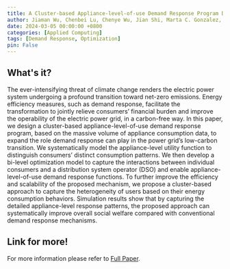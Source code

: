 ```yaml
---
title: A Cluster-based Appliance-level-of-use Demand Response Program Design
author: Jiaman Wu, Chenbei Lu, Chenye Wu, Jian Shi, Marta C. Gonzalez, Dan Wang, Zhu Han
date: 2024-03-05 00:00:00 +0800
categories: [Applied Computing]
tags: [Demand Response, Optimization]
pin: False
---
```


## What's it?

The ever-intensifying threat of climate change renders the electric power system undergoing a profound transition toward net-zero emissions. Energy efficiency measures, such as demand response, facilitate the transformation to jointly relieve consumers’ financial burden and improve the operability of the electric power grid, in a carbon-free way. In this paper, we design a cluster-based appliance-level-of-use demand response program, based on the massive volume of appliance consumption data, to expand the role demand response can play in the power grid’s low-carbon transition. We systematically model the appliance-level utility function to distinguish consumers’ distinct consumption patterns. We then develop a bi-level optimization model to capture the interactions between individual consumers and a distribution system operator (DSO) and enable appliance-level-of-use demand response functions. To further improve the efficiency and scalability of the proposed mechanism, we propose a cluster-based approach to capture the heterogeneity of users based on their energy consumption behaviors. Simulation results show that by capturing the detailed appliance-level response patterns, the proposed approach can systematically improve overall social welfare compared with conventional demand response mechanisms.

## Link for more!
For more information please refer to [Full Paper](https://www.sciencedirect.com/science/article/pii/S0306261924003866?dgcid=coauthor).
